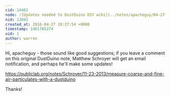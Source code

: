```yaml
---
cid: 14462
node: ![Updates needed to DustDuino DIY wiki](../notes/apacheguy/04-27-2016/updates-needed-to-dustduino-diy-wiki)
nid: 13042
created_at: 2016-04-27 19:27:54 +0000
timestamp: 1461785274
uid: 1
author: warren
---
```


Hi, apacheguy - those sound like good suggestions; if you leave a comment on this original DustDuino note, Matthew Schroyer will get an email notification, and perhaps he'll make some updates! 

https://publiclab.org/notes/Schroyer/11-23-2013/measure-coarse-and-fine-air-particulates-with-a-dustduino

Thanks!